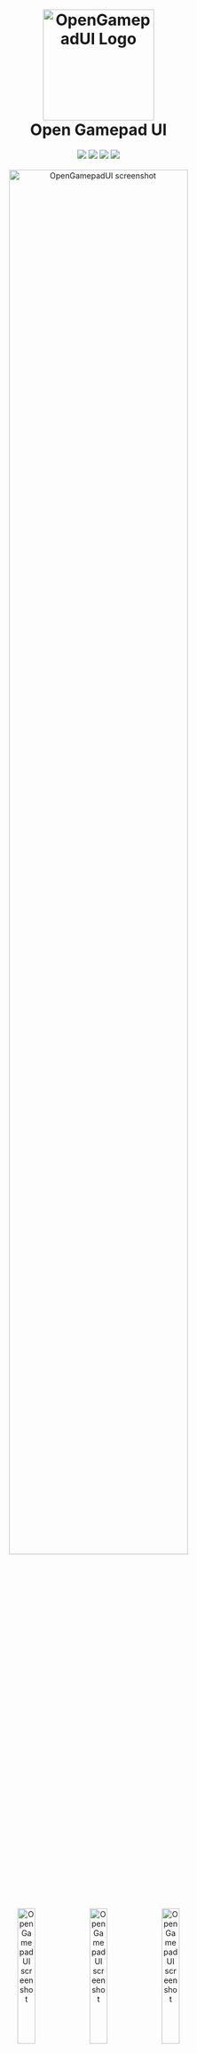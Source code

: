 <h1 align="center">
  <img src="https://raw.githubusercontent.com/ShadowBlip/OpenGamepadUI/main/icon.svg" alt="OpenGamepadUI Logo" width="200">
  <br>
  Open Gamepad UI
</h1>

<p align="center">
  <a href="https://github.com/ShadowBlip/OpenGamepadUI/stargazers"><img src="https://img.shields.io/github/stars/ShadowBlip/OpenGamepadUI" /></a>
  <a href="https://github.com/ShadowBlip/OpenGamepadUI/commits/main"><img src="https://img.shields.io/github/last-commit/ShadowBlip/OpenGamepadUI.svg" /></a>
  <a href="https://github.com/ShadowBlip/OpenGamepadUI/blob/main/LICENSE"><img src="https://img.shields.io/github/license/ShadowBlip/OpenGamepadUI" /></a>
  <a href="https://discord.gg/fKsUbrt"><img src="https://img.shields.io/badge/discord-server-%235865F2" /></a>
  <br>
  <br>
  <img src="https://raw.githubusercontent.com/ShadowBlip/OpenGamepadUI/main/docs/media/screenshot01.png" alt="OpenGamepadUI screenshot" width="80%">
  <p align="center" width="100%">
    <img src="https://raw.githubusercontent.com/ShadowBlip/OpenGamepadUI/main/docs/media/screenshot02.png" alt="OpenGamepadUI screenshot" width="25%">
    <img src="https://raw.githubusercontent.com/ShadowBlip/OpenGamepadUI/main/docs/media/screenshot03.png" alt="OpenGamepadUI screenshot" width="25%">
    <img src="https://raw.githubusercontent.com/ShadowBlip/OpenGamepadUI/main/docs/media/screenshot04.png" alt="OpenGamepadUI screenshot" width="25%">
  </p>
</p>

## About

Open Gamepad UI is a free and open source game launcher and overlay written using the
[Godot Game Engine 4](https://godotengine.org/) designed with a gamepad native
experience in mind. Its goal is to provide an open and extendable foundation
to launch and play games. It also implements a gamepad input system that can allow
you to remap gamepad input to mouse and keyboard inputs.

> :warning: NOTE: This project is currently in the very early stages of development.

## Documentation

You can read documentation about how to use and develop for the project here:

- [Install Guide](./docs/INSTALL.md)
- [User Guide](./docs/USER.md)
- [Developer Guide](./docs/DEVELOPER.md)
- [Plugin Guide](./docs/PLUGINS.md)

## License

OpenGamepadUI is licensed under THE GNU GPLv3+. See LICENSE for details.

